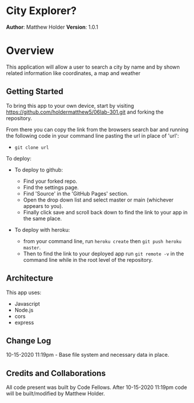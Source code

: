# City Explorer?

**Author**: Matthew Holder
**Version**: 1.0.1

# Overview

This application will allow a user to search a city by name and by shown related information like coordinates, a map and weather

## Getting Started

To bring this app to your own device, start by visiting https://github.com/holdermatthew5/06lab-301.git and forking the repository.

From there you can copy the link from the browsers search bar and running the following code in your command line pasting the url in place of 'url':
  - `git clone url`

To deploy:
- To deploy to github:
  - Find your forked repo.
  - Find the settings page.
  - Find 'Source' in the 'GitHub Pages' section.
  - Open the drop down list and select master or main (whichever appears to you).
  - Finally click save and scroll back down to find the link to your app in the same place.

- To deploy with heroku:
  - from your command line, run `heroku create` then `git push heroku master`.
  - Then to find the link to your deployed app run `git remote -v` in the command line while in the root level of the repository.

## Architecture

This app uses:
  - Javascript
  - Node.js
  - cors
  - express

## Change Log

10-15-2020 11:19pm - Base file system and necessary data in place.

## Credits and Collaborations

All code present was built by Code Fellows. After 10-15-2020 11:19pm code will be built/modified by Matthew Holder.